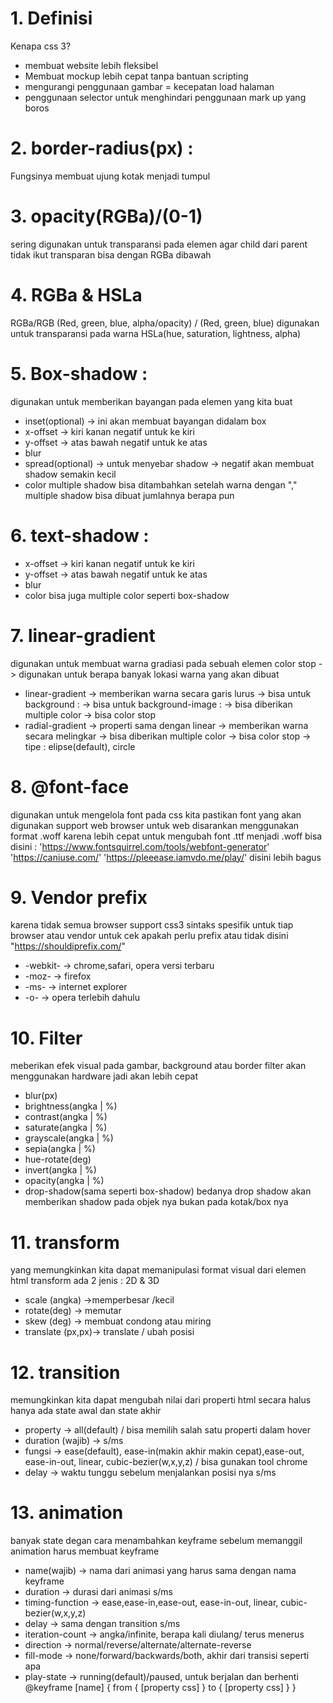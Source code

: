 # 1. Definisi

Kenapa css 3?

- membuat website lebih fleksibel
- Membuat mockup lebih cepat tanpa bantuan scripting
- mengurangi penggunaan gambar = kecepatan load halaman
- penggunaan selector untuk menghindari penggunaan mark up yang boros

# 2. border-radius(px) :

Fungsinya membuat ujung kotak menjadi tumpul

# 3. opacity(RGBa)/(0-1)

sering digunakan untuk transparansi pada elemen
agar child dari parent tidak ikut transparan bisa dengan RGBa dibawah

# 4. RGBa & HSLa

RGBa/RGB (Red, green, blue, alpha/opacity) / (Red, green, blue) digunakan untuk transparansi pada warna
HSLa(hue, saturation, lightness, alpha)

# 5. Box-shadow :

digunakan untuk memberikan bayangan pada elemen yang kita buat

- inset(optional) -> ini akan membuat bayangan didalam box
- x-offset -> kiri kanan negatif untuk ke kiri
- y-offset -> atas bawah negatif untuk ke atas
- blur
- spread(optional) -> untuk menyebar shadow
  -> negatif akan membuat shadow semakin kecil
- color
  multiple shadow bisa ditambahkan setelah warna dengan ","
  multiple shadow bisa dibuat jumlahnya berapa pun

# 6. text-shadow :

- x-offset -> kiri kanan negatif untuk ke kiri
- y-offset -> atas bawah negatif untuk ke atas
- blur
- color
  bisa juga multiple color seperti box-shadow

# 7. linear-gradient

digunakan untuk membuat warna gradiasi pada sebuah elemen
color stop -> digunakan untuk berapa banyak lokasi warna yang akan dibuat

- linear-gradient -> memberikan warna secara garis lurus
  -> bisa untuk background :
  -> bisa untuk background-image :
  -> bisa diberikan multiple color
  -> bisa color stop
- radial-gradient -> properti sama dengan linear
  -> memberikan warna secara melingkar
  -> bisa diberikan multiple color
  -> bisa color stop
  -> tipe : elipse(default), circle

# 8. @font-face

digunakan untuk mengelola font pada css kita
pastikan font yang akan digunakan support web browser
untuk web disarankan menggunakan format .woff karena lebih cepat
untuk mengubah font .ttf menjadi .woff bisa disini :
'https://www.fontsquirrel.com/tools/webfont-generator'
'https://caniuse.com/'
'https://pleeease.iamvdo.me/play/' disini lebih bagus

# 9. Vendor prefix

karena tidak semua browser support css3
sintaks spesifik untuk tiap browser atau vendor
untuk cek apakah perlu prefix atau tidak disini "https://shouldiprefix.com/"

- -webkit-<properti css3> -> chrome,safari, opera versi terbaru
- -moz-<properti css3> -> firefox
- -ms-<properti css3> -> internet explorer
- -o-<properti css3> -> opera terlebih dahulu

# 10. Filter

meberikan efek visual pada gambar, background atau border
filter akan menggunakan hardware jadi akan lebih cepat

- blur(px)
- brightness(angka | %)
- contrast(angka | %)
- saturate(angka | %)
- grayscale(angka | %)
- sepia(angka | %)
- hue-rotate(deg)
- invert(angka | %)
- opacity(angka | %)
- drop-shadow(sama seperti box-shadow) bedanya drop shadow akan memberikan shadow pada objek nya bukan pada kotak/box nya

# 11. transform

yang memungkinkan kita dapat memanipulasi format visual dari elemen html
transform ada 2 jenis : 2D & 3D

- scale (angka) ->memperbesar /kecil
- rotate(deg) -> memutar
- skew (deg) -> membuat condong atau miring
- translate (px,px)-> translate / ubah posisi

# 12. transition

memungkinkan kita dapat mengubah nilai dari properti html secara halus
hanya ada state awal dan state akhir

- property -> all(default) / bisa memilih salah satu properti dalam hover
- duration (wajib) -> s/ms
- fungsi -> ease(default), ease-in(makin akhir makin cepat),ease-out, ease-in-out, linear, cubic-bezier(w,x,y,z) / bisa gunakan tool chrome
- delay -> waktu tunggu sebelum menjalankan posisi nya s/ms

# 13. animation

banyak state degan cara menambahkan keyframe
sebelum memanggil animation harus membuat keyframe

- name(wajib) -> nama dari animasi yang harus sama dengan nama keyframe
- duration -> durasi dari animasi s/ms
- timing-function -> ease,ease-in,ease-out, ease-in-out, linear, cubic-bezier(w,x,y,z)
- delay -> sama dengan transition s/ms
- iteration-count -> angka/infinite, berapa kali diulang/ terus menerus
- direction -> normal/reverse/alternate/alternate-reverse
- fill-mode -> none/forward/backwards/both, akhir dari transisi seperti apa
- play-state -> running(default)/paused, untuk berjalan dan berhenti
  @keyframe [name] {
  from {
  [property css]
  }
  to {
  [property css]
  }
  }
